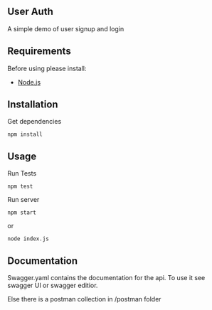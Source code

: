 ## User Auth

A simple demo of user signup and login

## Requirements

Before using please install:

- [Node.js](https://nodejs.or)

## Installation

Get dependencies
```shell
npm install
```
## Usage

Run Tests
```shell
npm test
```
Run server
```shell
npm start
```
or 
```shell
node index.js
```

## Documentation
Swagger.yaml contains the documentation for the api. To use it see swagger UI or swagger editior.

Else there is a postman collection in /postman folder